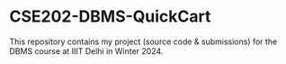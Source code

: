 # CSE202-DBMS-QuickCart
This repository contains my project (source code &amp; submissions) for the DBMS course at IIIT Delhi in Winter 2024.
